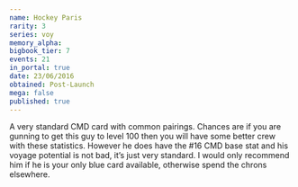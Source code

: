 ```yaml
---
name: Hockey Paris
rarity: 3
series: voy
memory_alpha:
bigbook_tier: 7
events: 21
in_portal: true
date: 23/06/2016
obtained: Post-Launch
mega: false
published: true
---
```


A very standard CMD card with common pairings. Chances are if you are gunning to get this guy to level 100 then you will have some better crew with these statistics. However he does have the #16 CMD base stat and his voyage potential is not bad, it’s just very standard. I would only recommend him if he is your only blue card available, otherwise spend the chrons elsewhere.
